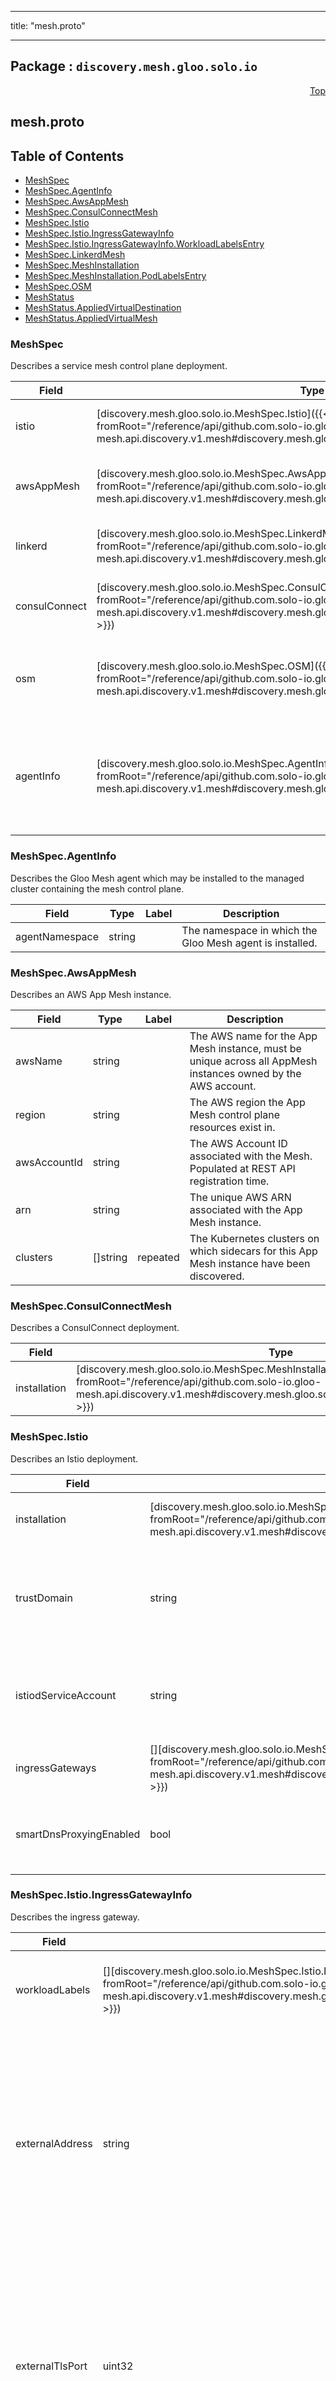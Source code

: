 
---

title: "mesh.proto"

---

## Package : `discovery.mesh.gloo.solo.io`



<a name="top"></a>

<a name="API Reference for mesh.proto"></a>
<p align="right"><a href="#top">Top</a></p>

## mesh.proto


## Table of Contents
  - [MeshSpec](#discovery.mesh.gloo.solo.io.MeshSpec)
  - [MeshSpec.AgentInfo](#discovery.mesh.gloo.solo.io.MeshSpec.AgentInfo)
  - [MeshSpec.AwsAppMesh](#discovery.mesh.gloo.solo.io.MeshSpec.AwsAppMesh)
  - [MeshSpec.ConsulConnectMesh](#discovery.mesh.gloo.solo.io.MeshSpec.ConsulConnectMesh)
  - [MeshSpec.Istio](#discovery.mesh.gloo.solo.io.MeshSpec.Istio)
  - [MeshSpec.Istio.IngressGatewayInfo](#discovery.mesh.gloo.solo.io.MeshSpec.Istio.IngressGatewayInfo)
  - [MeshSpec.Istio.IngressGatewayInfo.WorkloadLabelsEntry](#discovery.mesh.gloo.solo.io.MeshSpec.Istio.IngressGatewayInfo.WorkloadLabelsEntry)
  - [MeshSpec.LinkerdMesh](#discovery.mesh.gloo.solo.io.MeshSpec.LinkerdMesh)
  - [MeshSpec.MeshInstallation](#discovery.mesh.gloo.solo.io.MeshSpec.MeshInstallation)
  - [MeshSpec.MeshInstallation.PodLabelsEntry](#discovery.mesh.gloo.solo.io.MeshSpec.MeshInstallation.PodLabelsEntry)
  - [MeshSpec.OSM](#discovery.mesh.gloo.solo.io.MeshSpec.OSM)
  - [MeshStatus](#discovery.mesh.gloo.solo.io.MeshStatus)
  - [MeshStatus.AppliedVirtualDestination](#discovery.mesh.gloo.solo.io.MeshStatus.AppliedVirtualDestination)
  - [MeshStatus.AppliedVirtualMesh](#discovery.mesh.gloo.solo.io.MeshStatus.AppliedVirtualMesh)







<a name="discovery.mesh.gloo.solo.io.MeshSpec"></a>

### MeshSpec
Describes a service mesh control plane deployment.


| Field | Type | Label | Description |
| ----- | ---- | ----- | ----------- |
| istio | [discovery.mesh.gloo.solo.io.MeshSpec.Istio]({{< versioned_link_path fromRoot="/reference/api/github.com.solo-io.gloo-mesh.api.discovery.v1.mesh#discovery.mesh.gloo.solo.io.MeshSpec.Istio" >}}) |  | Describes an [Istio](https://istio.io/) service mesh. |
  | awsAppMesh | [discovery.mesh.gloo.solo.io.MeshSpec.AwsAppMesh]({{< versioned_link_path fromRoot="/reference/api/github.com.solo-io.gloo-mesh.api.discovery.v1.mesh#discovery.mesh.gloo.solo.io.MeshSpec.AwsAppMesh" >}}) |  | Describes an [AWS App Mesh](https://aws.amazon.com/app-mesh/) service mesh. |
  | linkerd | [discovery.mesh.gloo.solo.io.MeshSpec.LinkerdMesh]({{< versioned_link_path fromRoot="/reference/api/github.com.solo-io.gloo-mesh.api.discovery.v1.mesh#discovery.mesh.gloo.solo.io.MeshSpec.LinkerdMesh" >}}) |  | Describes a [Linkerd](https://linkerd.io/) service mesh. |
  | consulConnect | [discovery.mesh.gloo.solo.io.MeshSpec.ConsulConnectMesh]({{< versioned_link_path fromRoot="/reference/api/github.com.solo-io.gloo-mesh.api.discovery.v1.mesh#discovery.mesh.gloo.solo.io.MeshSpec.ConsulConnectMesh" >}}) |  | Describes a [Consul Connect](https://www.consul.io/docs/connect) service mesh. |
  | osm | [discovery.mesh.gloo.solo.io.MeshSpec.OSM]({{< versioned_link_path fromRoot="/reference/api/github.com.solo-io.gloo-mesh.api.discovery.v1.mesh#discovery.mesh.gloo.solo.io.MeshSpec.OSM" >}}) |  | Describes an [Open Service Mesh](https://openservicemesh.io/) service mesh. |
  | agentInfo | [discovery.mesh.gloo.solo.io.MeshSpec.AgentInfo]({{< versioned_link_path fromRoot="/reference/api/github.com.solo-io.gloo-mesh.api.discovery.v1.mesh#discovery.mesh.gloo.solo.io.MeshSpec.AgentInfo" >}}) |  | Describes the Gloo Mesh agent if it has been installed to the managed cluster. |
  





<a name="discovery.mesh.gloo.solo.io.MeshSpec.AgentInfo"></a>

### MeshSpec.AgentInfo
Describes the Gloo Mesh agent which may be installed to the managed cluster containing the mesh control plane.


| Field | Type | Label | Description |
| ----- | ---- | ----- | ----------- |
| agentNamespace | string |  | The namespace in which the Gloo Mesh agent is installed. |
  





<a name="discovery.mesh.gloo.solo.io.MeshSpec.AwsAppMesh"></a>

### MeshSpec.AwsAppMesh
Describes an AWS App Mesh instance.


| Field | Type | Label | Description |
| ----- | ---- | ----- | ----------- |
| awsName | string |  | The AWS name for the App Mesh instance, must be unique across all AppMesh instances owned by the AWS account. |
  | region | string |  | The AWS region the App Mesh control plane resources exist in. |
  | awsAccountId | string |  | The AWS Account ID associated with the Mesh. Populated at REST API registration time. |
  | arn | string |  | The unique AWS ARN associated with the App Mesh instance. |
  | clusters | []string | repeated | The Kubernetes clusters on which sidecars for this App Mesh instance have been discovered. |
  





<a name="discovery.mesh.gloo.solo.io.MeshSpec.ConsulConnectMesh"></a>

### MeshSpec.ConsulConnectMesh
Describes a ConsulConnect deployment.


| Field | Type | Label | Description |
| ----- | ---- | ----- | ----------- |
| installation | [discovery.mesh.gloo.solo.io.MeshSpec.MeshInstallation]({{< versioned_link_path fromRoot="/reference/api/github.com.solo-io.gloo-mesh.api.discovery.v1.mesh#discovery.mesh.gloo.solo.io.MeshSpec.MeshInstallation" >}}) |  | Describes the ConsulConnect control plane deployment. |
  





<a name="discovery.mesh.gloo.solo.io.MeshSpec.Istio"></a>

### MeshSpec.Istio
Describes an Istio deployment.


| Field | Type | Label | Description |
| ----- | ---- | ----- | ----------- |
| installation | [discovery.mesh.gloo.solo.io.MeshSpec.MeshInstallation]({{< versioned_link_path fromRoot="/reference/api/github.com.solo-io.gloo-mesh.api.discovery.v1.mesh#discovery.mesh.gloo.solo.io.MeshSpec.MeshInstallation" >}}) |  | Describes the Istio control plane deployment. |
  | trustDomain | string |  | The Istio trust domain used for https/[spiffe](https://spiffe.io/spiffe/concepts/#trust-domain) [identity](https://istio.io/docs/reference/glossary/#identity). If empty will default to ["cluster.local"](https://github.com/istio/istio/blob/e768f408a7de224e64ccdfb2634442541ce08e6a/pilot/cmd/pilot-agent/main.go#L118). |
  | istiodServiceAccount | string |  | The istiod service account which determines identity for the Istio CA cert. |
  | ingressGateways | [][discovery.mesh.gloo.solo.io.MeshSpec.Istio.IngressGatewayInfo]({{< versioned_link_path fromRoot="/reference/api/github.com.solo-io.gloo-mesh.api.discovery.v1.mesh#discovery.mesh.gloo.solo.io.MeshSpec.Istio.IngressGatewayInfo" >}}) | repeated | Describes the ingress gateway. |
  | smartDnsProxyingEnabled | bool |  | True if smart DNS proxying is enabled, which allows for arbitrary DNS domains. |
  





<a name="discovery.mesh.gloo.solo.io.MeshSpec.Istio.IngressGatewayInfo"></a>

### MeshSpec.Istio.IngressGatewayInfo
Describes the ingress gateway.


| Field | Type | Label | Description |
| ----- | ---- | ----- | ----------- |
| workloadLabels | [][discovery.mesh.gloo.solo.io.MeshSpec.Istio.IngressGatewayInfo.WorkloadLabelsEntry]({{< versioned_link_path fromRoot="/reference/api/github.com.solo-io.gloo-mesh.api.discovery.v1.mesh#discovery.mesh.gloo.solo.io.MeshSpec.Istio.IngressGatewayInfo.WorkloadLabelsEntry" >}}) | repeated | Labels matching the workload backing the gateway. [Defaults to](https://github.com/istio/istio/blob/ab6cc48134a698d7ad218a83390fe27e8098919f/pkg/config/constants/constants.go#L73) `{"istio": "ingressgateway"}`. |
  | externalAddress | string |  | The externally-reachable address on which the gateway is listening for TLS connections. This will be the address used for cross-cluster connectivity. Defaults to the LoadBalancer Address (or NodeIP) of the Kubernetes service (depending on its type). |
  | externalTlsPort | uint32 |  | The externally-reachable port on which the gateway is listening for TLS connections. This will be the port used for cross-cluster connectivity. See the list of [common ports used by Istio](https://istio.io/latest/docs/ops/deployment/requirements/#ports-used-by-istio). Defaults to 15443 (or the NodePort) of the Kubernetes service (depending on its type). |
  | tlsContainerPort | uint32 |  | Container port on which the gateway is listening for TLS connections. Defaults to 15443. |
  





<a name="discovery.mesh.gloo.solo.io.MeshSpec.Istio.IngressGatewayInfo.WorkloadLabelsEntry"></a>

### MeshSpec.Istio.IngressGatewayInfo.WorkloadLabelsEntry



| Field | Type | Label | Description |
| ----- | ---- | ----- | ----------- |
| key | string |  |  |
  | value | string |  |  |
  





<a name="discovery.mesh.gloo.solo.io.MeshSpec.LinkerdMesh"></a>

### MeshSpec.LinkerdMesh
Describes a Linkerd deployment.


| Field | Type | Label | Description |
| ----- | ---- | ----- | ----------- |
| installation | [discovery.mesh.gloo.solo.io.MeshSpec.MeshInstallation]({{< versioned_link_path fromRoot="/reference/api/github.com.solo-io.gloo-mesh.api.discovery.v1.mesh#discovery.mesh.gloo.solo.io.MeshSpec.MeshInstallation" >}}) |  | Describes the Linkerd control plane deployment. |
  | clusterDomain | string |  | The cluster domain suffix this Linkerd mesh is configured with. See [this reference](https://linkerd.io/2/tasks/using-custom-domain/) for more info. |
  





<a name="discovery.mesh.gloo.solo.io.MeshSpec.MeshInstallation"></a>

### MeshSpec.MeshInstallation
Describes the Kubernetes cluster on which the control plane for this mesh is deployed. Only self-hosted control planes such as Istio, Linkerd, OSM, and ConsulConnect will have installation metadata.


| Field | Type | Label | Description |
| ----- | ---- | ----- | ----------- |
| namespace | string |  | Namespace in which the control plane has been installed. |
  | cluster | string |  | The Gloo Mesh cluster in which the control plane has been installed. |
  | podLabels | [][discovery.mesh.gloo.solo.io.MeshSpec.MeshInstallation.PodLabelsEntry]({{< versioned_link_path fromRoot="/reference/api/github.com.solo-io.gloo-mesh.api.discovery.v1.mesh#discovery.mesh.gloo.solo.io.MeshSpec.MeshInstallation.PodLabelsEntry" >}}) | repeated | The labels on the control plane pods (read from the deployment). |
  | version | string |  | The version of the Mesh that has been installed, which is determined using the image tag on the mesh's primary control plane image (e.g. the istio-pilot image tag). |
  | region | string |  | The region of the cluster in which the control plane has been installed, which is determined from the value of the [Kubernetes region topology label](https://kubernetes.io/docs/reference/labels-annotations-taints/#topologykubernetesioregion) on any Kubernetes node associated with the cluster of this mesh. |
  





<a name="discovery.mesh.gloo.solo.io.MeshSpec.MeshInstallation.PodLabelsEntry"></a>

### MeshSpec.MeshInstallation.PodLabelsEntry



| Field | Type | Label | Description |
| ----- | ---- | ----- | ----------- |
| key | string |  |  |
  | value | string |  |  |
  





<a name="discovery.mesh.gloo.solo.io.MeshSpec.OSM"></a>

### MeshSpec.OSM
Describes an [OSM](https://github.com/openservicemesh/osm) deployment.


| Field | Type | Label | Description |
| ----- | ---- | ----- | ----------- |
| installation | [discovery.mesh.gloo.solo.io.MeshSpec.MeshInstallation]({{< versioned_link_path fromRoot="/reference/api/github.com.solo-io.gloo-mesh.api.discovery.v1.mesh#discovery.mesh.gloo.solo.io.MeshSpec.MeshInstallation" >}}) |  | Describes the OSM control plane deployment. |
  





<a name="discovery.mesh.gloo.solo.io.MeshStatus"></a>

### MeshStatus



| Field | Type | Label | Description |
| ----- | ---- | ----- | ----------- |
| observedGeneration | int64 |  | The observed generation of the Mesh. When this matches the Mesh's metadata.generation, it indicates that Gloo Mesh has processed the latest version of the Mesh. |
  | appliedVirtualMesh | [discovery.mesh.gloo.solo.io.MeshStatus.AppliedVirtualMesh]({{< versioned_link_path fromRoot="/reference/api/github.com.solo-io.gloo-mesh.api.discovery.v1.mesh#discovery.mesh.gloo.solo.io.MeshStatus.AppliedVirtualMesh" >}}) |  | The VirtualMesh, if any, which contains this mesh. |
  | appliedVirtualDestinations | [][discovery.mesh.gloo.solo.io.MeshStatus.AppliedVirtualDestination]({{< versioned_link_path fromRoot="/reference/api/github.com.solo-io.gloo-mesh.api.discovery.v1.mesh#discovery.mesh.gloo.solo.io.MeshStatus.AppliedVirtualDestination" >}}) | repeated | The VirtualDestinations, if any, which apply to this mesh. |
  





<a name="discovery.mesh.gloo.solo.io.MeshStatus.AppliedVirtualDestination"></a>

### MeshStatus.AppliedVirtualDestination
Describes a [VirtualDestination]({{< versioned_link_path fromRoot="/reference/api/github.com.solo-io.gloo-mesh.api.enterprise.networking.v1alpha1.virtual_destination.md" >}}) that applies to this Mesh.


| Field | Type | Label | Description |
| ----- | ---- | ----- | ----------- |
| ref | [core.skv2.solo.io.ObjectRef]({{< versioned_link_path fromRoot="/reference/api/github.com.solo-io.skv2.api.core.v1.core#core.skv2.solo.io.ObjectRef" >}}) |  | Reference to the applied VirtualDestination object. |
  | observedGeneration | int64 |  | The observed generation of the accepted VirtualDestination. |
  | errors | []string | repeated | Any errors encountered while processing the VirtualDestination. |
  





<a name="discovery.mesh.gloo.solo.io.MeshStatus.AppliedVirtualMesh"></a>

### MeshStatus.AppliedVirtualMesh
Describes a [VirtualMesh]({{< versioned_link_path fromRoot="/reference/api/github.com.solo-io.gloo-mesh.api.networking.v1.virtual_mesh" >}}) that applies to this Mesh. If an existing applied VirtualMesh becomes invalid, the last applied VirtualMesh will be used.


| Field | Type | Label | Description |
| ----- | ---- | ----- | ----------- |
| ref | [core.skv2.solo.io.ObjectRef]({{< versioned_link_path fromRoot="/reference/api/github.com.solo-io.skv2.api.core.v1.core#core.skv2.solo.io.ObjectRef" >}}) |  | Reference to the applied VirtualMesh object. |
  | observedGeneration | int64 |  | The observed generation of the accepted VirtualMesh. |
  | spec | [networking.mesh.gloo.solo.io.VirtualMeshSpec]({{< versioned_link_path fromRoot="/reference/api/github.com.solo-io.gloo-mesh.api.networking.v1.virtual_mesh#networking.mesh.gloo.solo.io.VirtualMeshSpec" >}}) |  | The spec of the last known valid VirtualMesh. |
  




 <!-- end messages -->

 <!-- end enums -->

 <!-- end HasExtensions -->

 <!-- end services -->

